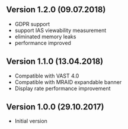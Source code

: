 ## Version 1.2.0 (09.07.2018)

- GDPR support
- support IAS viewability measurement
- eliminated memory leaks
- performance improved

## Version 1.1.0 (13.04.2018)

- Compatible with VAST 4.0
- Compatible with MRAID expandable banner
- Display rate performance improvement


## Version 1.0.0 (29.10.2017)

- Initial version
